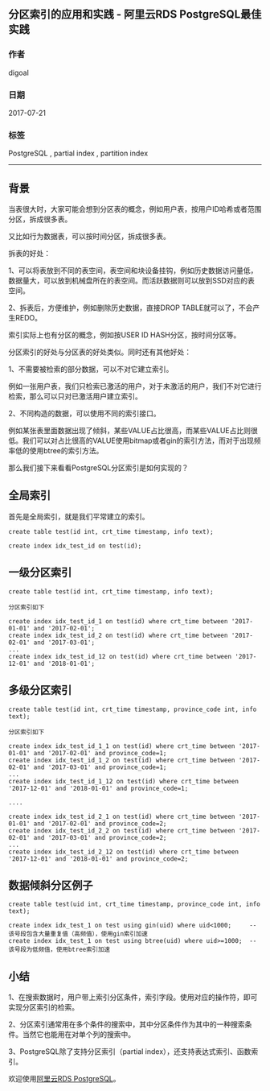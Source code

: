 ## 分区索引的应用和实践 - 阿里云RDS PostgreSQL最佳实践  
                     
### 作者                      
digoal                     
                       
### 日期                       
2017-07-21                 
                                
### 标签                
PostgreSQL , partial index , partition index     
                
----                
                 
## 背景  
当表很大时，大家可能会想到分区表的概念，例如用户表，按用户ID哈希或者范围分区，拆成很多表。  
  
又比如行为数据表，可以按时间分区，拆成很多表。  
  
拆表的好处：  
  
1、可以将表放到不同的表空间，表空间和块设备挂钩，例如历史数据访问量低，数据量大，可以放到机械盘所在的表空间。而活跃数据则可以放到SSD对应的表空间。  
  
2、拆表后，方便维护，例如删除历史数据，直接DROP TABLE就可以了，不会产生REDO。  
  
索引实际上也有分区的概念，例如按USER ID HASH分区，按时间分区等。  
  
分区索引的好处与分区表的好处类似。同时还有其他好处：  
  
1、不需要被检索的部分数据，可以不对它建立索引。  
  
例如一张用户表，我们只检索已激活的用户，对于未激活的用户，我们不对它进行检索，那么可以只对已激活用户建立索引。  
  
2、不同构造的数据，可以使用不同的索引接口。  
  
例如某张表里面数据出现了倾斜，某些VALUE占比很高，而某些VALUE占比则很低。我们可以对占比很高的VALUE使用bitmap或者gin的索引方法，而对于出现频率低的使用btree的索引方法。  
  
那么我们接下来看看PostgreSQL分区索引是如何实现的？  
  
## 全局索引  
  
首先是全局索引，就是我们平常建立的索引。  
  
```  
create table test(id int, crt_time timestamp, info text);  
  
create index idx_test_id on test(id);  
```  
  
## 一级分区索引  
  
```  
create table test(id int, crt_time timestamp, info text);  
  
分区索引如下  
  
create index idx_test_id_1 on test(id) where crt_time between '2017-01-01' and '2017-02-01';  
create index idx_test_id_2 on test(id) where crt_time between '2017-02-01' and '2017-03-01';  
...  
create index idx_test_id_12 on test(id) where crt_time between '2017-12-01' and '2018-01-01';  
```  
  
## 多级分区索引  
  
```  
create table test(id int, crt_time timestamp, province_code int, info text);  
  
分区索引如下  
  
create index idx_test_id_1_1 on test(id) where crt_time between '2017-01-01' and '2017-02-01' and province_code=1;  
create index idx_test_id_1_2 on test(id) where crt_time between '2017-02-01' and '2017-03-01' and province_code=1;  
...  
create index idx_test_id_1_12 on test(id) where crt_time between '2017-12-01' and '2018-01-01' and province_code=1;  
  
....  
  
create index idx_test_id_2_1 on test(id) where crt_time between '2017-01-01' and '2017-02-01' and province_code=2;  
create index idx_test_id_2_2 on test(id) where crt_time between '2017-02-01' and '2017-03-01' and province_code=2;  
...  
create index idx_test_id_2_12 on test(id) where crt_time between '2017-12-01' and '2018-01-01' and province_code=2;  
```  
  
## 数据倾斜分区例子  
  
```  
create table test(uid int, crt_time timestamp, province_code int, info text);  
  
create index idx_test_1 on test using gin(uid) where uid<1000;     -- 该号段包含大量重复值（高频值），使用gin索引加速  
create index idx_test_1 on test using btree(uid) where uid>=1000;  -- 该号段为低频值，使用btree索引加速  
```  
  
## 小结  
1、在搜索数据时，用户带上索引分区条件，索引字段。使用对应的操作符，即可实现分区索引的检索。  
  
2、分区索引通常用在多个条件的搜索中，其中分区条件作为其中的一种搜索条件。当然它也能用在对单个列的搜索中。  
  
3、PostgreSQL除了支持分区索引（partial index），还支持表达式索引、函数索引。  
  
欢迎使用[阿里云RDS PostgreSQL](https://www.aliyun.com/product/rds/postgresql)。  
